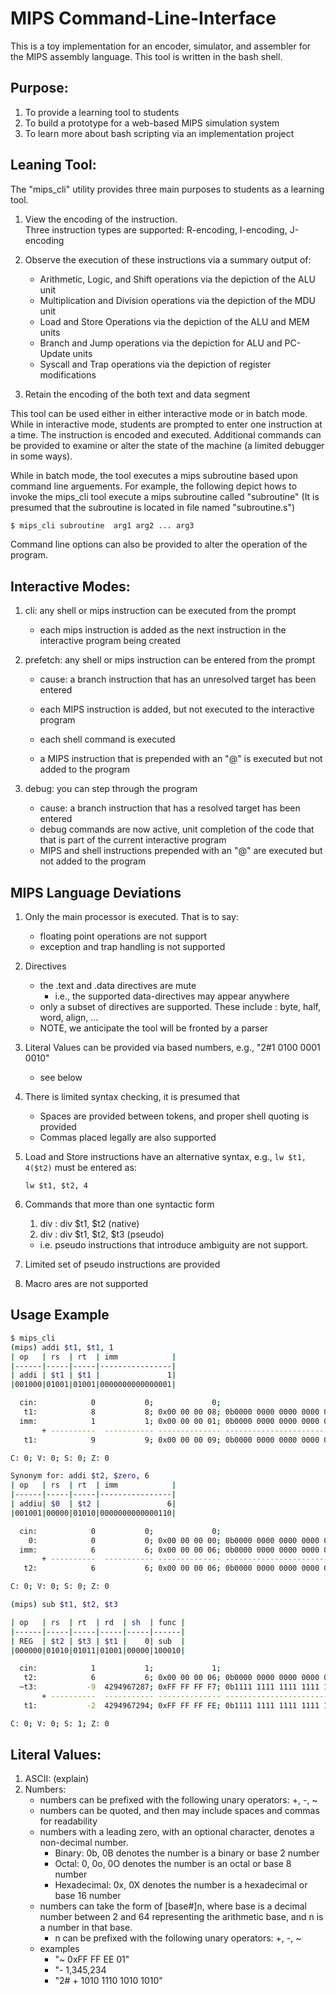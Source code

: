 # MIPS Command-Line-Interface

This is a toy implementation for an encoder, simulator, and assembler for the MIPS assembly language.  This tool is written in the bash shell.

## Purpose:

1. To provide a learning tool to students
1. To build a prototype for a web-based MIPS simulation system
1. To learn more about bash scripting via an implementation project


## Leaning Tool:

The "mips_cli" utility provides three main purposes to students as a learning tool.  

   1. View the encoding of the instruction.  
      Three instruction types are supported:  R-encoding, I-encoding, J-encoding

   1. Observe the execution of these instructions via a summary output of:
      - Arithmetic, Logic, and Shift operations via the depiction of the ALU unit
      - Multiplication and Division operations via the depiction of the MDU unit
      - Load and Store Operations via the depiction of the ALU and MEM units
      - Branch and Jump operations via the depiction for ALU and PC-Update units
      - Syscall and Trap operations via the depiction of register modifications

   1. Retain the encoding of the both text and data segment

This tool can be used either in either interactive mode or in batch mode.  While in interactive mode, students are prompted to enter one instruction at a time.  The instruction is encoded and executed.  Additional commands can be provided to examine or alter the state of the machine (a limited debugger in some ways).

While in batch mode, the tool executes a mips subroutine based upon command line arguements.  For example, the following depict hows to invoke the mips_cli tool execute a mips subroutine called "subroutine"  (It is presumed that the subroutine is located in file named "subroutine.s")

   ```bash
   $ mips_cli subroutine  arg1 arg2 ... arg3
   ```
Command line options can also be provided to alter the operation of the program.

## Interactive Modes:

1. cli:   any shell or mips instruction can be executed from the prompt
   - each mips instruction is added as the next instruction in the interactive program being created

1. prefetch: any shell or mips instruction can be entered from the prompt
   - cause: a branch instruction that has an unresolved target has been entered
   - each MIPS instruction is added, but not executed to the interactive program

   - each shell command is executed
   - a MIPS instruction that is prepended with an "@" is executed but not added to the program

1. debug: you can step through the program
   - cause: a branch instruction that has a resolved target has been entered
   - debug commands are now active, unit completion of the code that that is part of the current interactive program
   - MIPS and shell instructions prepended with an "@" are executed but not added to the program




## MIPS Language Deviations
   1. Only the main processor is executed. That is to say:
      - floating point operations are not support
      - exception and trap handling is not supported
   1. Directives
      - the .text and .data directives are mute
        - i.e., the supported data-directives may appear anywhere
      - only a subset of directives are supported.  These include
        : byte, half, word, align, ...
      - NOTE, we anticipate the tool will be fronted by a parser
   
   1. Literal Values can be provided via based numbers, e.g., "2#1 0100 0001 0010"
      - see below
   1. There is limited syntax checking, it is presumed that
      - Spaces are provided between tokens, and proper shell quoting is provided
      - Commas placed legally are also supported 
   1. Load and Store instructions have an alternative syntax, e.g., `lw $t1, 4($t2)` must be entered as:
       ```
       lw $t1, $t2, 4
       ```  
   1. Commands that more than one syntactic form
      1. div :  div $t1, $t2  (native)
      1. div :  div $t1, $t2, $t3 (pseudo)
      * i.e. pseudo instructions that introduce ambiguity are not support.

   1. Limited set of pseudo instructions are provided
   1. Macro ares are not supported


## Usage Example

   ```bash
   $ mips_cli
   (mips) addi $t1, $t1, 1
   | op   | rs  | rt  | imm            |
   |------|-----|-----|----------------|
   | addi | $t1 | $t1 |               1|
   |001000|01001|01001|0000000000000001|

     cin:            0           0;             0;                                         0;
      t1:            8           8; 0x00 00 00 08; 0b0000 0000 0000 0000 0000 0000 0000 1000;
     imm:            1           1; 0x00 00 00 01; 0b0000 0000 0000 0000 0000 0000 0000 0001; "1"
          + ----------  ----------- -------------- ------------------------------------------
      t1:            9           9; 0x00 00 00 09; 0b0000 0000 0000 0000 0000 0000 0000 1001;

   C: 0; V: 0; S: 0; Z: 0
 
 Synonym for: addi $t2, $zero, 6
   | op   | rs  | rt  | imm            |
   |------|-----|-----|----------------|
   | addiu| $0  | $t2 |               6|
   |001001|00000|01010|0000000000000110|

     cin:            0           0;             0;                                         0;
       0:            0           0; 0x00 00 00 00; 0b0000 0000 0000 0000 0000 0000 0000 0000;
     imm:            6           6; 0x00 00 00 06; 0b0000 0000 0000 0000 0000 0000 0000 0110; "6"
          + ----------  ----------- -------------- ------------------------------------------
      t2:            6           6; 0x00 00 00 06; 0b0000 0000 0000 0000 0000 0000 0000 0110;

   C: 0; V: 0; S: 0; Z: 0

(mips) sub $t1, $t2, $t3

   | op   | rs  | rt  | rd  | sh  | func |
   |------|-----|-----|-----|-----|------|
   | REG  | $t2 | $t3 | $t1 |    0| sub  |
   |000000|01010|01011|01001|00000|100010|

     cin:            1           1;             1;                                         1;
      t2:            6           6; 0x00 00 00 06; 0b0000 0000 0000 0000 0000 0000 0000 0110;
     ~t3:           -9  4294967287; 0xFF FF FF F7; 0b1111 1111 1111 1111 1111 1111 1111 0111;
          + ----------  ----------- -------------- ------------------------------------------
      t1:           -2  4294967294; 0xFF FF FF FE; 0b1111 1111 1111 1111 1111 1111 1111 1110;

   C: 0; V: 0; S: 1; Z: 0
   ```

## Literal Values:
   1. ASCII:  (explain)
   1. Numbers:
      - numbers can be prefixed with the following unary operators: +, -, ~
      - numbers can be quoted, and then may include spaces and commas for readability
      - numbers with a leading zero, with an optional character, denotes a non-decimal number.  
        - Binary: 0b, 0B denotes the number is a binary or base 2 number
        - Octal:  0, 0o, 0O denotes the number is an octal or base 8 number
        - Hexadecimal: 0x, 0X  denotes the number is a hexadecimal or base 16 number
      - numbers can take the form of [base#]n, where base is a decimal number between 2 and 64 representing the arithmetic base, and n is a number in that base.
        - n can be prefixed with the following unary operators: +, -, ~
      - examples
        - "~ 0xFF FF EE 01"
        - "- 1,345,234
         - "2# + 1010 1110 1010 1010"


